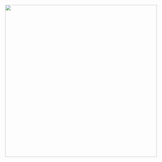<p align="center">
  <img width="500" src="https://github.com/user-attachments/assets/f59125b7-98cd-4eb1-8931-09f4f0ef661a">
</p>
